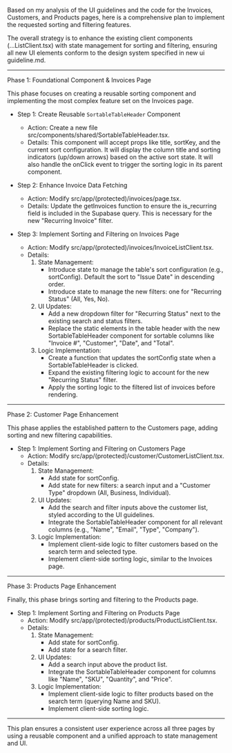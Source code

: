 Based on my analysis of the UI guidelines and the code for the Invoices,
  Customers, and Products pages, here is a comprehensive plan to implement the requested
  sorting and filtering features.

  The overall strategy is to enhance the existing client components (...ListClient.tsx)
  with state management for sorting and filtering, ensuring all new UI elements conform to
  the design system specified in new ui guideline.md.

  ---

  Phase 1: Foundational Component & Invoices Page

  This phase focuses on creating a reusable sorting component and implementing the most
  complex feature set on the Invoices page.

   * Step 1: Create Reusable `SortableTableHeader` Component
       * Action: Create a new file src/components/shared/SortableTableHeader.tsx.
       * Details: This component will accept props like title, sortKey, and the current sort
         configuration. It will display the column title and sorting indicators (up/down
         arrows) based on the active sort state. It will also handle the onClick event to
         trigger the sorting logic in its parent component.

   * Step 2: Enhance Invoice Data Fetching
       * Action: Modify src/app/(protected)/invoices/page.tsx.
       * Details: Update the getInvoices function to ensure the is_recurring field is
         included in the Supabase query. This is necessary for the new "Recurring Invoice"
         filter.

   * Step 3: Implement Sorting and Filtering on Invoices Page
       * Action: Modify src/app/(protected)/invoices/InvoiceListClient.tsx.
       * Details:
           1. State Management:
               * Introduce state to manage the table's sort configuration (e.g.,
                 sortConfig). Default the sort to "Issue Date" in descending order.
               * Introduce state to manage the new filters: one for "Recurring Status" (All,
                 Yes, No).
           2. UI Updates:
               * Add a new dropdown filter for "Recurring Status" next to the existing
                 search and status filters.
               * Replace the static <th> elements in the table header with the new
                 SortableTableHeader component for sortable columns like "Invoice #",
                 "Customer", "Date", and "Total".
           3. Logic Implementation:
               * Create a function that updates the sortConfig state when a
                 SortableTableHeader is clicked.
               * Expand the existing filtering logic to account for the new "Recurring
                 Status" filter.
               * Apply the sorting logic to the filtered list of invoices before rendering.

  ---

  Phase 2: Customer Page Enhancement

  This phase applies the established pattern to the Customers page, adding sorting and new
  filtering capabilities.

   * Step 1: Implement Sorting and Filtering on Customers Page
       * Action: Modify src/app/(protected)/customer/CustomerListClient.tsx.
       * Details:
           1. State Management:
               * Add state for sortConfig.
               * Add state for new filters: a search input and a "Customer Type" dropdown
                 (All, Business, Individual).
           2. UI Updates:
               * Add the search and filter inputs above the customer list, styled according
                 to the UI guidelines.
               * Integrate the SortableTableHeader component for all relevant columns (e.g.,
                 "Name", "Email", "Type", "Company").
           3. Logic Implementation:
               * Implement client-side logic to filter customers based on the search term
                 and selected type.
               * Implement client-side sorting logic, similar to the Invoices page.

  ---

  Phase 3: Products Page Enhancement

  Finally, this phase brings sorting and filtering to the Products page.

   * Step 1: Implement Sorting and Filtering on Products Page
       * Action: Modify src/app/(protected)/products/ProductListClient.tsx.
       * Details:
           1. State Management:
               * Add state for sortConfig.
               * Add state for a search filter.
           2. UI Updates:
               * Add a search input above the product list.
               * Integrate the SortableTableHeader component for columns like "Name", "SKU",
                 "Quantity", and "Price".
           3. Logic Implementation:
               * Implement client-side logic to filter products based on the search term
                 (querying Name and SKU).
               * Implement client-side sorting logic.

  ---

  This plan ensures a consistent user experience across all three pages by using a
  reusable component and a unified approach to state management and UI.